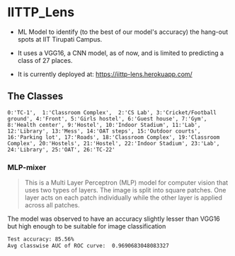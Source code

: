 # IITTP_Lens

* ML Model to identify (to the best of our model's accuracy) the hang-out spots at IIT Tirupati Campus. 
* It uses a VGG16, a CNN model, as of now, and is limited to predicting a class of 27 places.

* It is currently deployed at: https://iittp-lens.herokuapp.com/


## The Classes
```
0:'TC-1',  1:'Classroom Complex',  2:'CS Lab', 3:'Cricket/Football ground', 4:'Front', 5:'Girls hostel', 6:'Guest house', 7:'Gym', 8:'Health center', 9:'Hostel', 10:'Indoor Stadium', 11:'Lab', 12:'Library', 13:'Mess', 14:'OAT steps', 15:'Outdoor courts', 16:'Parking lot', 17:'Roads', 18:'Classroom Complex', 19:'Classroom Complex', 20:'Hostels', 21:'Hostel', 22:'Indoor Stadium', 23:'Lab', 24:'Library', 25:'OAT', 26:'TC-22'
```

### MLP-mixer
>This is a Multi Layer Perceptron (MLP) model for computer vision that uses two types of layers. The image is split into square patches. One layer acts on each patch individually while the other layer is applied across all patches. 

The model was observed to have an accuracy slightly lesser than VGG16 but high enough to be suitable for image classification
```sh
Test accuracy: 85.56%
Avg classwise AUC of ROC curve:  0.9690683048083327
```